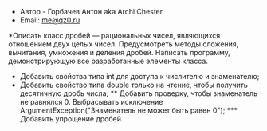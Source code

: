 ﻿* Автор - Горбачев Антон aka Archi Chester
* Email: me@qz0.ru

*Описать класс дробей — рациональных чисел, являющихся отношением двух целых чисел. Предусмотреть методы сложения, вычитания, умножения и деления дробей. Написать программу, демонстрирующую все разработанные элементы класса.
* Добавить свойства типа int для доступа к числителю и знаменателю;
* Добавить свойство типа double только на чтение, чтобы получить десятичную дробь числа;
** Добавить проверку, чтобы знаменатель не равнялся 0. Выбрасывать исключение ArgumentException("Знаменатель не может быть равен 0");
*** Добавить упрощение дробей.